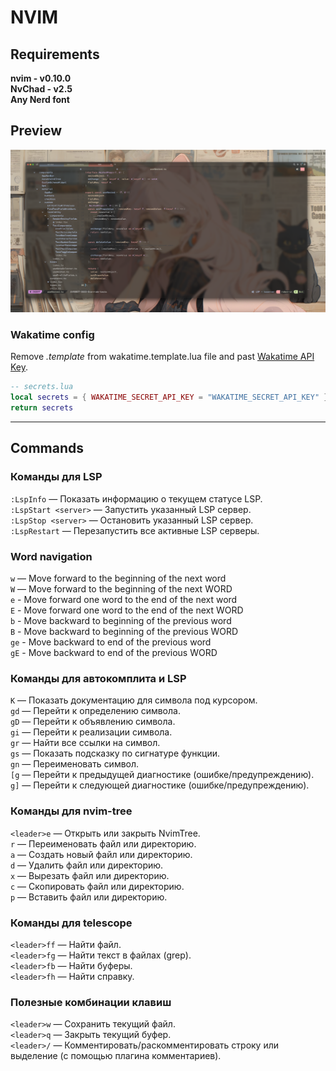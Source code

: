 # NVIM

## Requirements

**nvim - v0.10.0**   
**NvChad - v2.5**   
**Any Nerd font**   

## Preview
<img src="./img/nvim1.png">


### Wakatime config

Remove *.template* from wakatime.template.lua file and past [Wakatime API Key](https://wakatime.com/api-key).   

```lua
-- secrets.lua
local secrets = { WAKATIME_SECRET_API_KEY = "WAKATIME_SECRET_API_KEY" }
return secrets
```

---

## Commands

### Команды для LSP
`:LspInfo` — Показать информацию о текущем статусе LSP.  
`:LspStart <server>` — Запустить указанный LSP сервер.  
`:LspStop <server>` — Остановить указанный LSP сервер.  
`:LspRestart` — Перезапустить все активные LSP серверы.  


### Word navigation

`w` — Move forward to the beginning of the next word   
`W` — Move forward to the beginning of the next WORD   
`e` - Move forward one word to the end of the next word   
`E` - Move forward one word to the end of the next WORD   
`b` - Move backward to beginning of the previous word   
`B` - Move backward to beginning of the previous WORD   
`ge` - Move backward to end of the previous word   
`gE` - Move backward to end of the previous WORD   

### Команды для автокомплита и LSP

`K` — Показать документацию для символа под курсором.  
`gd` — Перейти к определению символа.  
`gD` — Перейти к объявлению символа.  
`gi` — Перейти к реализации символа.  
`gr` — Найти все ссылки на символ.  
`gs` — Показать подсказку по сигнатуре функции.  
`gn` — Переименовать символ.  
`[g` — Перейти к предыдущей диагностике (ошибке/предупреждению).  
`g]` — Перейти к следующей диагностике (ошибке/предупреждению).  

### Команды для nvim-tree

`<leader>e` — Открыть или закрыть NvimTree.  
`r` — Переименовать файл или директорию.  
`a` — Создать новый файл или директорию.  
`d` — Удалить файл или директорию.  
`x` — Вырезать файл или директорию.  
`c` — Скопировать файл или директорию.  
`p` — Вставить файл или директорию.  

### Команды для telescope

`<leader>ff` — Найти файл.  
`<leader>fg` — Найти текст в файлах (grep).  
`<leader>fb` — Найти буферы.  
`<leader>fh` — Найти справку.  

<!-- ### Команды для работы с typescript-tools.nvim

`:TSToolsRenameFile` — Переименовать или переместить файл с автоматическим обновлением путей импортов.   
`:TSToolsOrganizeImports` — Организовать импорты в текущем файле.   
`:TSToolsAddMissingImports` — Добавить отсутствующие импорты в текущем файле.   
`:TSToolsRemoveUnused` — Удалить неиспользуемые переменные и импорты.    -->

<!-- ### Команды для rust-tools.nvim

`:RustRunnables` — Показать список возможных запусков кода.  
`:RustExpandMacro` — Развернуть макрос под курсором.  
`:RustHoverActions` — Показать доступные действия под курсором.   
`:RustOpenCargo` — Открыть файл Cargo.toml.    -->

### Полезные комбинации клавиш   

`<leader>w` — Сохранить текущий файл.  
`<leader>q` — Закрыть текущий буфер.  
`<leader>/` — Комментировать/раскомментировать строку или выделение (с помощью плагина комментариев).   